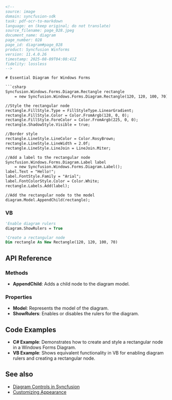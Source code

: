 ```html
<!-- 
source: image
domain: syncfusion-sdk
task: pdf-ocr-to-markdown
language: en (keep original; do not translate)
source_filename: page_028.jpeg
document_name: diagram
page_number: 028
page_id: diagram#page_028
product: Syncfusion Winforms
version: 11.4.0.26
timestamp: 2025-08-09T04:08:41Z
fidelity: lossless
-->

# Essential Diagram for Windows Forms

```csharp
Syncfusion.Windows.Forms.Diagram.Rectangle rectangle
    = new Syncfusion.Windows.Forms.Diagram.Rectangle(120, 120, 100, 70);

//Style the rectangular node
rectangle.FillStyle.Type = FillStyleType.LinearGradient;
rectangle.FillStyle.Color = Color.FromArgb(128, 0, 0);
rectangle.FillStyle.ForeColor = Color.FromArgb(225, 0, 0);
rectangle.ShadowStyle.Visible = true;

//Border style
rectangle.LineStyle.LineColor = Color.RosyBrown;
rectangle.LineStyle.LineWidth = 2.0f;
rectangle.LineStyle.LineJoin = LineJoin.Miter;

//Add a label to the rectangular node
Syncfusion.Windows.Forms.Diagram.Label label
    = new Syncfusion.Windows.Forms.Diagram.Label();
label.Text = "Hello!";
label.FontStyle.Family = "Arial";
label.FontColorStyle.Color = Color.White;
rectangle.Labels.Add(label);

//Add the rectangular node to the model
diagram.Model.AppendChild(rectangle);
```

### VB

```vb
'Enable diagram rulers
diagram.ShowRulers = True

'Create a rectangular node
Dim rectangle As New Rectangle(120, 120, 100, 70)
```

## API Reference

### Methods
- **AppendChild**: Adds a child node to the diagram model.

### Properties
- **Model**: Represents the model of the diagram.
- **ShowRulers**: Enables or disables the rulers for the diagram. 

## Code Examples

- **C# Example**: Demonstrates how to create and style a rectangular node in a Windows Forms Diagram.
- **VB Example**: Shows equivalent functionality in VB for enabling diagram rulers and creating a rectangular node.

## See also
- [Diagram Controls in Syncfusion](#)
- [Customizing Appearance](#)

<!-- tags: [syncfusion, winforms, diagram, nodes, styling, vb, rectangle] keywords: [diagram, Windows Forms, Syncfusion, rectangle, fill style, border, label, rulers, C#, VB] -->
```